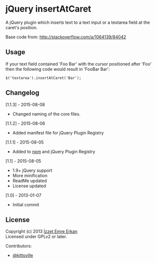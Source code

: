# jQuery insertAtCaret

A jQuery plugin which inserts text to a text input or a textarea field at the caret's position.

Base code from: http://stackoverflow.com/a/1064139/84042

## Usage

If your text field contained 'Foo Bar' with the cursor positioned after 'Foo' then the following code would result in 'FooBar Bar':

```
$('textarea').insertAtCaret('Bar');
```

## Changelog

[1.1.3] - 2015-08-08

* Changed naming of the core files.

[1.1.2] - 2015-08-06

* Added manifest file for jQuery Plugin Registry

[1.1.1] - 2015-08-05

* Added to [npm](https://www.npmjs.com/package/insert-at-caret) and jQuery Plugin Registry

[1.1] - 2015-08-05

* 1.9+ jQuery support
* More minification
* ReadMe updated
* License updated

[1.0] - 2013-01-07

* Initial commit

## License

Copyright (c) 2013 [İzzet Emre Erkan](http://www.karalamalar.net/)  
Licensed under GPLv2 or later.

Contributors:

- [@kittsville](https://github.com/kittsville)